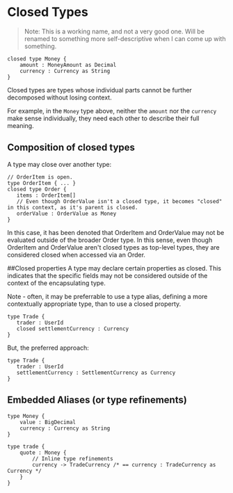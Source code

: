 
# Closed Types

> Note: This is a working name, and not a very good one.  Will be renamed to something more self-descriptive when I can come up with something.

```taxi
closed type Money {
    amount : MoneyAmount as Decimal
    currency : Currency as String
}
```

Closed types are types whose individual parts cannot be further decomposed without losing context.

For example, in the `Money` type above, neither the `amount` nor the `currency` make sense individually, they need each other to describe their full meaning.

## Composition of closed types

 A type may close over another type:
 
 ```
 // OrderItem is open.
 type OrderItem { ... }
 closed type Order {
    items : OrderItem[]
    // Even though OrderValue isn't a closed type, it becomes "closed" in this context, as it's parent is closed. 
    orderValue : OrderValue as Money
 }
 ```

In this case, it has been denoted that OrderItem and OrderValue may not be evaluated outside of the broader Order type.  In this sense,
even though OrderItem and OrderValue aren't closed types as top-level types, they are considered closed when accessed via an Order.

##Closed properties
A type may declare certain properties as closed.  This indicates that the specific fields may not be considered outside
of the context of the encapsulating type. 

Note - often, it may be preferrable to use a type alias, defining a more contextually appropriate type, than to use a closed property.

```taxi
type Trade {
   trader : UserId
   closed settlementCurrency : Currency
}
```

But, the preferred approach:

```taxi
type Trade {
   trader : UserId
   settlementCurrency : SettlementCurrency as Currency
}
```

## Embedded Aliases (or type refinements)
```taxi
type Money {
    value : BigDecimal
    currency : Currency as String
}

type trade {
    quote : Money {
        // Inline type refinements
        currency -> TradeCurrency /* == currency : TradeCurrency as Currency */
    }
}
```
